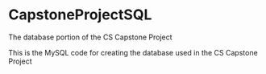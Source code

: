 # CapstoneProjectSQL
The database portion of the CS Capstone Project

This is the MySQL code for creating the database used in the CS Capstone Project
